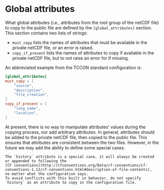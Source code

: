 # Global attributes

What global attributes (i.e., attributes from the root group of the netCDF file) to copy to the public file are defined by the `[global_attributes]` section.
This section contains two lists of strings:

- `must_copy` lists the names of attributes that must be available in the private netCDF file, or an error is raised.
- `copy_if_present` lists the names of attributes to copy if available in the private netCDF file, but to not raise an error for if missing.

An abbreviated example from the TCCON standard configuration is:

```toml
[global_attributes]
must_copy = [
    "source",
    "description",
    "file_creation",
]
copy_if_present = [
    "long_name",
    "location",
]
```

At present, there is no way to manipulate attributes' values during the copying process, nor add arbitrary attributes.
In general, attributes should be added to the private netCDF file, then copied to the public file.
This ensures that attributes are consistent between the two files.
However, in the future we may add the ability to define some special cases.

```admonish warning
The `history` attribute is a special case, it will always be created or appended to following the
[CF conventions](http://cfconventions.org/Data/cf-conventions/cf-conventions-1.12/cf-conventions.html#description-of-file-contents),
no matter what the configuration says.
To avoid conflicts with this built in behavior, do not specify `history` as an attribute to copy in the configuration file.
```